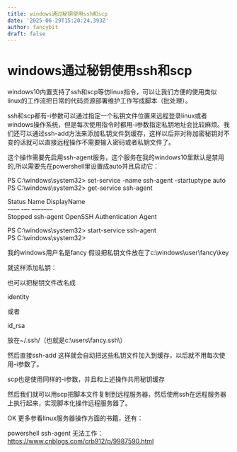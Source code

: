 ```yaml
---
title: windows通过秘钥使用ssh和scp
date: '2025-06-29T15:20:24.393Z'
author: fancybit
draft: false
---
```

<div class="header"><h1 class="single-title animate__animated animate__pulse animate__faster">windows通过秘钥使用ssh和scp</h1></div>

<div class="content" id="content"><p>windows10内置支持了ssh和scp等仿linux指令，可以让我们方便的使用类似linux的工作流把日常的代码资源部署维护工作写成脚本（批处理）。</p><p>ssh和scp都有-i参数可以通过指定一个私钥文件位置来远程登录linux或者windows操作系统，但是每次使用指令时都用-i参数指定私钥地址会比较麻烦。我们还可以通过ssh-add方法来添加私钥文件到缓存，这样以后非对称加密秘钥对不变的话就可以直接远程操作不需要输入密码或者私钥文件了。</p><p>这个操作需要先启用ssh-agent服务，这个服务在我的windows10里默认是禁用的,所以需要先在powershell里设置成auto并且启动它：</p><p>PS C:\windows\system32&gt; set-service -name ssh-agent -startuptype auto<br> PS C:\windows\system32&gt; get-service ssh-agent</p><p>Status Name DisplayName<br> -–-– -–- –-–-–-–<br> Stopped ssh-agent OpenSSH Authentication Agent</p><p>PS C:\windows\system32&gt; start-service ssh-agent<br> PS C:\windows\system32&gt;</p><p>我的windows用户名是fancy 假设把私钥文件放在了c:\windows\user\fancy\key</p><p>就这样添加私钥：</p><!-- raw HTML omitted --><p>也可以把秘钥文件改名成</p><p>identity</p><p>或者</p><p>id_rsa</p><p>放在~/.ssh/（也就是c:\users\fancy.ssh\）</p><p>然后直接ssh-add 这样就会自动把这些私钥文件加入到缓存，以后就不用每次使用-i参数了。</p><p>scp也是使用同样的-i参数，并且和上述操作共用秘钥缓存</p><p>然后我们就可以用scp把脚本文件复制到远程服务器，然后使用ssh在远程服务器上执行起来，实现脚本化操作远程服务器了。</p><p>OK 更多参看linux服务器操作方面的书籍，还有：</p><p>powershell ssh-agent 无法工作：<!-- raw HTML omitted --><a href="https://www.cnblogs.com/crb912/p/9987590.html" target="_blank" rel="external nofollow noopener noreferrer">https://www.cnblogs.com/crb912/p/9987590.html</a><!-- raw HTML omitted --></p><p></p><!-- raw HTML omitted --></div>

